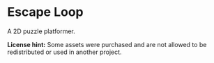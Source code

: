 # Escape Loop
A 2D puzzle platformer.

**License hint:** Some assets were purchased and are not allowed to be redistributed or used in another project.
